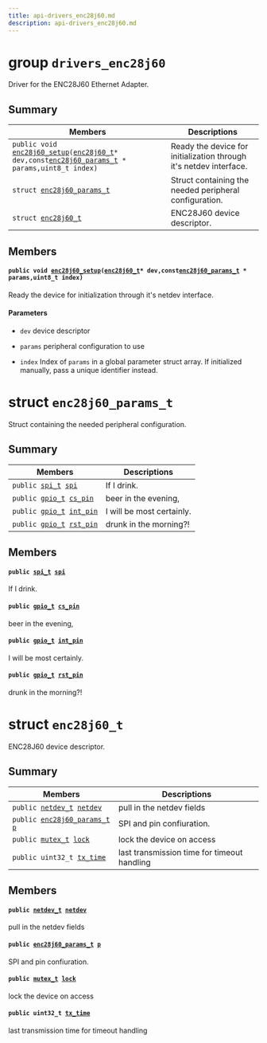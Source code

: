```yaml
---
title: api-drivers_enc28j60.md
description: api-drivers_enc28j60.md
---
```

# group `drivers_enc28j60` 

Driver for the ENC28J60 Ethernet Adapter.

## Summary

 Members                        | Descriptions                                
--------------------------------|---------------------------------------------
`public void `[`enc28j60_setup`](#group__drivers__enc28j60_1gae87ec196bb371fed9e3f5edc4129ec97)`(`[`enc28j60_t`](./doc/starlight-docs/src/content/docs/apidoc/api-drivers_enc28j60.md#structenc28j60__t)` * dev,const `[`enc28j60_params_t`](./doc/starlight-docs/src/content/docs/apidoc/api-drivers_enc28j60.md#structenc28j60__params__t)` * params,uint8_t index)`            | Ready the device for initialization through it's netdev interface.
`struct `[`enc28j60_params_t`](#structenc28j60__params__t) | Struct containing the needed peripheral configuration.
`struct `[`enc28j60_t`](#structenc28j60__t) | ENC28J60 device descriptor.

## Members

#### `public void `[`enc28j60_setup`](#group__drivers__enc28j60_1gae87ec196bb371fed9e3f5edc4129ec97)`(`[`enc28j60_t`](./doc/starlight-docs/src/content/docs/apidoc/api-drivers_enc28j60.md#structenc28j60__t)` * dev,const `[`enc28j60_params_t`](./doc/starlight-docs/src/content/docs/apidoc/api-drivers_enc28j60.md#structenc28j60__params__t)` * params,uint8_t index)` 

Ready the device for initialization through it's netdev interface.

#### Parameters
* `dev` device descriptor 

* `params` peripheral configuration to use 

* `index` Index of `params` in a global parameter struct array. If initialized manually, pass a unique identifier instead.

# struct `enc28j60_params_t` 

Struct containing the needed peripheral configuration.

## Summary

 Members                        | Descriptions                                
--------------------------------|---------------------------------------------
`public `[`spi_t`](./doc/starlight-docs/src/content/docs/apidoc/api-undefined.md#group__drivers__periph__spi_1ga12004e6f2a2ea6b7c0a96c654a2f3874)` `[`spi`](#structenc28j60__params__t_1a476957c7761dd296c6490dc187b0fdae) | If I drink.
`public `[`gpio_t`](./doc/starlight-docs/src/content/docs/apidoc/api-undefined.md#group__drivers__periph__gpio_1gadacfc0deb08affff1e88f9549c8e2823)` `[`cs_pin`](#structenc28j60__params__t_1a1ca7cd6a120efe891cfab728f6c7f316) | beer in the evening,
`public `[`gpio_t`](./doc/starlight-docs/src/content/docs/apidoc/api-undefined.md#group__drivers__periph__gpio_1gadacfc0deb08affff1e88f9549c8e2823)` `[`int_pin`](#structenc28j60__params__t_1ac8cf51031a819004957fd77a6b8e2e19) | I will be most certainly.
`public `[`gpio_t`](./doc/starlight-docs/src/content/docs/apidoc/api-undefined.md#group__drivers__periph__gpio_1gadacfc0deb08affff1e88f9549c8e2823)` `[`rst_pin`](#structenc28j60__params__t_1af08ef0ed06f4226910b1586418108be4) | drunk in the morning?!

## Members

#### `public `[`spi_t`](./doc/starlight-docs/src/content/docs/apidoc/api-undefined.md#group__drivers__periph__spi_1ga12004e6f2a2ea6b7c0a96c654a2f3874)` `[`spi`](#structenc28j60__params__t_1a476957c7761dd296c6490dc187b0fdae) 

If I drink.

#### `public `[`gpio_t`](./doc/starlight-docs/src/content/docs/apidoc/api-undefined.md#group__drivers__periph__gpio_1gadacfc0deb08affff1e88f9549c8e2823)` `[`cs_pin`](#structenc28j60__params__t_1a1ca7cd6a120efe891cfab728f6c7f316) 

beer in the evening,

#### `public `[`gpio_t`](./doc/starlight-docs/src/content/docs/apidoc/api-undefined.md#group__drivers__periph__gpio_1gadacfc0deb08affff1e88f9549c8e2823)` `[`int_pin`](#structenc28j60__params__t_1ac8cf51031a819004957fd77a6b8e2e19) 

I will be most certainly.

#### `public `[`gpio_t`](./doc/starlight-docs/src/content/docs/apidoc/api-undefined.md#group__drivers__periph__gpio_1gadacfc0deb08affff1e88f9549c8e2823)` `[`rst_pin`](#structenc28j60__params__t_1af08ef0ed06f4226910b1586418108be4) 

drunk in the morning?!

# struct `enc28j60_t` 

ENC28J60 device descriptor.

## Summary

 Members                        | Descriptions                                
--------------------------------|---------------------------------------------
`public `[`netdev_t`](./doc/starlight-docs/src/content/docs/apidoc/api-undefined.md#group__drivers__netdev__api_1ga14012f723b7591ad2fa42ace34601ac4)` `[`netdev`](#structenc28j60__t_1af0eb1e2204b768c92b36de0b0f1fe500) | pull in the netdev fields
`public `[`enc28j60_params_t`](./doc/starlight-docs/src/content/docs/apidoc/api-drivers_enc28j60.md#structenc28j60__params__t)` `[`p`](#structenc28j60__t_1ae5c137ccdd3e298135cd39780ff3f685) | SPI and pin confiuration.
`public `[`mutex_t`](./doc/starlight-docs/src/content/docs/apidoc/api-core_sync_mutex.md#structmutex__t)` `[`lock`](#structenc28j60__t_1a95db7563abd44bf46db4b8a0d5334046) | lock the device on access
`public uint32_t `[`tx_time`](#structenc28j60__t_1a22ec488ccaa22d486378170f939f3983) | last transmission time for timeout handling

## Members

#### `public `[`netdev_t`](./doc/starlight-docs/src/content/docs/apidoc/api-undefined.md#group__drivers__netdev__api_1ga14012f723b7591ad2fa42ace34601ac4)` `[`netdev`](#structenc28j60__t_1af0eb1e2204b768c92b36de0b0f1fe500) 

pull in the netdev fields

#### `public `[`enc28j60_params_t`](./doc/starlight-docs/src/content/docs/apidoc/api-drivers_enc28j60.md#structenc28j60__params__t)` `[`p`](#structenc28j60__t_1ae5c137ccdd3e298135cd39780ff3f685) 

SPI and pin confiuration.

#### `public `[`mutex_t`](./doc/starlight-docs/src/content/docs/apidoc/api-core_sync_mutex.md#structmutex__t)` `[`lock`](#structenc28j60__t_1a95db7563abd44bf46db4b8a0d5334046) 

lock the device on access

#### `public uint32_t `[`tx_time`](#structenc28j60__t_1a22ec488ccaa22d486378170f939f3983) 

last transmission time for timeout handling

